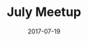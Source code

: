 ---
date:   2017-07-19
title:  "July Meetup"
categories: event
link: https://www.meetup.com/Black-Code-Collective/events/238892749/
description: "6:30 PM Wednesday July 19, 2017"
---